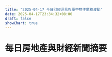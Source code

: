 ```yaml
---
title: "2025-04-17 今日財經洞見與臺中物件價格波動"
date: 2025-04-17T23:34:32+08:00
draft: false
showChart: true
---
```


# 每日房地產與財經新聞摘要



